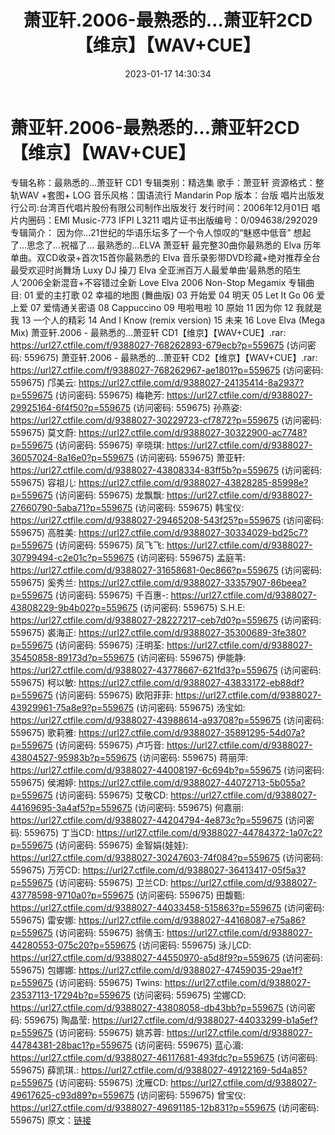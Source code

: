 ﻿---
title: 萧亚轩.2006-最熟悉的…萧亚轩2CD【维京】【WAV+CUE】
date: 2023-01-17 14:30:34
categories: WAV车载音乐、镜像
tags: 华语中文
---
# 萧亚轩.2006-最熟悉的…萧亚轩2CD【维京】【WAV+CUE】

专辑名称：最熟悉的…萧亚轩 CD1
专辑类别：精选集
歌手：萧亚轩
资源格式：整轨WAV +套图+ LOG
音乐风格：国语流行 Mandarin Pop
版本：台版
唱片出版发行公司:台湾百代唱片股份有限公司制作出版发行
发行时间：2006年12月01日
唱片内圈码：EMI Music-773 IFPI L3211
唱片证书出版编号：0/094638/292029
专辑简介：
因为你…21世纪的华语乐坛多了一个令人惊叹的“魅惑中低音”
想起了…思念了…祝福了…
最熟悉的…ELVA 萧亚轩
最完整30曲你最熟悉的 Elva 历年单曲。双CD收录+首次15首你最熟悉的 Elva
音乐录影带DVD珍藏+绝对推荐全台最受欢迎时尚舞场 Luxy DJ 操刀 Elva
全亚洲百万人最爱单曲‘最熟悉的陌生人’2006全新混音+不容错过全新 Love Elva 2006 Non-Stop
Megamix
专辑曲目:
01 爱的主打歌
02 幸福的地图 (舞曲版)
03 开始爱
04 明天
05 Let It Go
06 爱上爱
07 爱情通关密语
08 Cappuccino
09 甩啦甩啦
10 原始
11 因为你
12 我就是我
13 一个人的精彩
14 And I Know (remix version)
15 未来
16 Love Elva (Mega Mix)
萧亚轩.2006 - 最熟悉的…萧亚轩 CD1【维京】【WAV+CUE】.rar: https://url27.ctfile.com/f/9388027-768262893-679ecb?p=559675
(访问密码: 559675)
萧亚轩.2006 - 最熟悉的…萧亚轩 CD2【维京】【WAV+CUE】.rar: https://url27.ctfile.com/f/9388027-768262967-ae1801?p=559675
(访问密码: 559675)
邝美云: https://url27.ctfile.com/d/9388027-24135414-8a2937?p=559675
(访问密码: 559675)
梅艳芳: https://url27.ctfile.com/d/9388027-29925164-6f4f50?p=559675
(访问密码: 559675)
孙燕姿: https://url27.ctfile.com/d/9388027-30229723-cf7872?p=559675
(访问密码: 559675)
莫文蔚: https://url27.ctfile.com/d/9388027-30322900-ac7748?p=559675
(访问密码: 559675)
辛晓琪: https://url27.ctfile.com/d/9388027-36057024-8a16e0?p=559675
(访问密码: 559675)
萧亚轩: https://url27.ctfile.com/d/9388027-43808334-83ff5b?p=559675
(访问密码: 559675)
容祖儿: https://url27.ctfile.com/d/9388027-43828285-85998e?p=559675
(访问密码: 559675)
龙飘飘: https://url27.ctfile.com/d/9388027-27660790-5aba71?p=559675
(访问密码: 559675)
韩宝仪: https://url27.ctfile.com/d/9388027-29465208-543f25?p=559675
(访问密码: 559675)
高胜美: https://url27.ctfile.com/d/9388027-30334029-bd25c7?p=559675
(访问密码: 559675)
凤飞飞: https://url27.ctfile.com/d/9388027-30799494-c2e01c?p=559675
(访问密码: 559675)
孟庭苇: https://url27.ctfile.com/d/9388027-31658681-0ec866?p=559675
(访问密码: 559675)
奚秀兰: https://url27.ctfile.com/d/9388027-33357907-86beea?p=559675
(访问密码: 559675)
千百惠-: https://url27.ctfile.com/d/9388027-43808229-9b4b02?p=559675
(访问密码: 559675)
S.H.E: https://url27.ctfile.com/d/9388027-28227217-ceb7d0?p=559675
(访问密码: 559675)
裘海正: https://url27.ctfile.com/d/9388027-35300689-3fe380?p=559675
(访问密码: 559675)
汪明荃: https://url27.ctfile.com/d/9388027-35450858-89173d?p=559675
(访问密码: 559675)
伊能静: https://url27.ctfile.com/d/9388027-43778667-621fd3?p=559675
(访问密码: 559675)
柯以敏: https://url27.ctfile.com/d/9388027-43833172-eb88df?p=559675
(访问密码: 559675)
欧阳菲菲: https://url27.ctfile.com/d/9388027-43929961-75a8e9?p=559675
(访问密码: 559675)
汤宝如: https://url27.ctfile.com/d/9388027-43988614-a93708?p=559675
(访问密码: 559675)
歌莉雅: https://url27.ctfile.com/d/9388027-35891295-54d07a?p=559675
(访问密码: 559675)
卢巧音: https://url27.ctfile.com/d/9388027-43804527-95983b?p=559675
(访问密码: 559675)
蒋丽萍: https://url27.ctfile.com/d/9388027-44008197-6c694b?p=559675
(访问密码: 559675)
侯湘婷: https://url27.ctfile.com/d/9388027-44072713-5b055a?p=559675
(访问密码: 559675)
艾敬CD: https://url27.ctfile.com/d/9388027-44169695-3a4af5?p=559675
(访问密码: 559675)
何嘉丽: https://url27.ctfile.com/d/9388027-44204794-4e873c?p=559675
(访问密码: 559675)
丁当CD: https://url27.ctfile.com/d/9388027-44784372-1a07c2?p=559675
(访问密码: 559675)
金智娟(娃娃): https://url27.ctfile.com/d/9388027-30247603-74f084?p=559675
(访问密码: 559675)
万芳CD: https://url27.ctfile.com/d/9388027-36413417-05f5a3?p=559675
(访问密码: 559675)
卫兰CD: https://url27.ctfile.com/d/9388027-43778598-9710a0?p=559675
(访问密码: 559675)
田馥甄: https://url27.ctfile.com/d/9388027-44033458-515863?p=559675
(访问密码: 559675)
雷安娜: https://url27.ctfile.com/d/9388027-44168087-e75a86?p=559675
(访问密码: 559675)
翁倩玉: https://url27.ctfile.com/d/9388027-44280553-075c20?p=559675
(访问密码: 559675)
泳儿CD: https://url27.ctfile.com/d/9388027-44550970-a5d8f9?p=559675
(访问密码: 559675)
包娜娜: https://url27.ctfile.com/d/9388027-47459035-29ae1f?p=559675
(访问密码: 559675)
Twins: https://url27.ctfile.com/d/9388027-23537113-17294b?p=559675
(访问密码: 559675)
坣娜CD: https://url27.ctfile.com/d/9388027-43808058-db43bb?p=559675
(访问密码: 559675)
陶晶莹: https://url27.ctfile.com/d/9388027-44033299-b1a5ef?p=559675
(访问密码: 559675)
姚苏蓉: https://url27.ctfile.com/d/9388027-44784381-28bac1?p=559675
(访问密码: 559675)
蓝心湄: https://url27.ctfile.com/d/9388027-46117681-493fdc?p=559675
(访问密码: 559675)
薛凯琪.: https://url27.ctfile.com/d/9388027-49122169-5d4a85?p=559675
(访问密码: 559675)
沈雁CD: https://url27.ctfile.com/d/9388027-49617625-c93d89?p=559675
(访问密码: 559675)
曾宝仪: https://url27.ctfile.com/d/9388027-49691185-12b831?p=559675
(访问密码: 559675)
原文：[链接](https://blog.sina.com.cn/s/blog_1647c7e76010310pu.html)